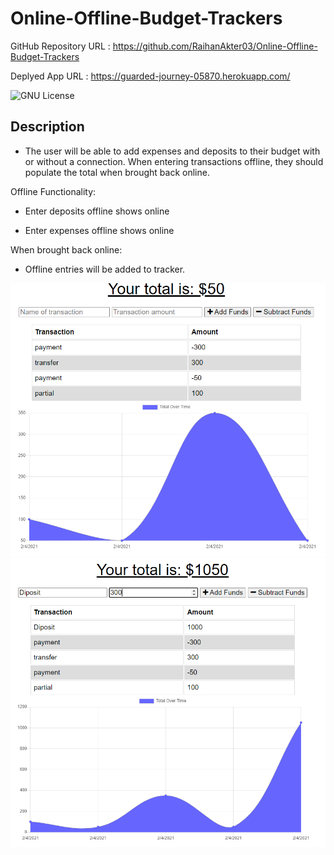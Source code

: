 # Online-Offline-Budget-Trackers

GitHub Repository URL : https://github.com/RaihanAkter03/Online-Offline-Budget-Trackers

Deplyed App URL : https://guarded-journey-05870.herokuapp.com/

![GNU License](https://img.shields.io/badge/license-GNU-green)

## Description 

* The user will be able to add expenses and deposits to their budget with or without a connection. When entering transactions offline, they should populate the total when brought back online.

Offline Functionality:

  * Enter deposits offline shows online 

  * Enter expenses offline shows online

When brought back online:

  * Offline entries will be added to tracker.



![last workout](budget1.PNG)
![last workout](budget2.PNG)